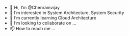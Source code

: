 - 👋 Hi, I’m @Chenramvijay
- 👀 I’m interested in System Architecture, System Security
- 🌱 I’m currently learning Cloud Architecture
- 💞️ I’m looking to collaborate on ...
- 📫 How to reach me ...

<!---
Chenramvijay/Chenramvijay is a ✨ special ✨ repository because its `README.md` (this file) appears on your GitHub profile.
You can click the Preview link to take a look at your changes.
--->
